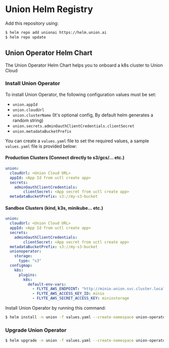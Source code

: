 # Union Helm Registry

Add this repository using:

```bash
$ helm repo add unionai https://helm.union.ai
$ helm repo update
```

## Union Operator Helm Chart

The Union Operator Helm Chart helps you to onboard a k8s cluster to Union Cloud

### Install Union Operator

To install Union Operator, the following configuration values must be set:

- `union.appId`
- `union.cloudUrl`
- `union.clusterName` (It's optional config, By default helm generates a random string)
- `union.secrets.adminOauthClientCredentials.clientSecret`
- `union.metadataBucketPrefix`

You can create a `values.yaml` file to set the required values, a sample `values.yaml` file is provided below:

#### Production Clusters (Connect directly to s3/gcs/... etc.)
```yaml
union:
  cloudUrl: <Union Cloud URL>
  appId: <App Id from uctl create app>
  secrets: 
    adminOauthClientCredentials:
        clientSecret: <App secret from uctl create app>
  metadataBucketPrefix: s3://my-s3-bucket
```

#### Sandbox Clusters (kind, k3s, minikube... etc.)
```yaml
union:
  cloudUrl: <Union Cloud URL>
  appId: <App Id from uctl create app>
  secrets: 
    adminOauthClientCredentials:
        clientSecret: <App secret from uctl create app>
  metadataBucketPrefix: s3://my-s3-bucket
  unionoperator:
    storage:
      type: "s3" 
  configmap:
    k8s:
      plugins:
        k8s:
          default-env-vars:
            - FLYTE_AWS_ENDPOINT: "http://minio.union.svc.cluster.local:9000"
            - FLYTE_AWS_ACCESS_KEY_ID: minio
            - FLYTE_AWS_SECRET_ACCESS_KEY: miniostorage
```

Install Union Operator by running this command:

```bash
$ helm install -n union -f values.yaml --create-namespace union-operator unionai/union-operator 
```

### Upgrade Union Operator

```bash
$ helm upgrade -n union -f values.yaml --create-namespace union-operator unionai/union-operator
```
